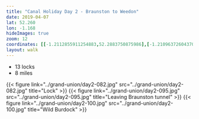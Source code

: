 ```yaml
---
title: "Canal Holiday Day 2 - Braunston to Weedon"
date: 2019-04-07
lat: 52.260
lon: -1.168
hideImages: true
zoom: 12
coordinates: [[-1.2112855911254883,52.2883750875986],[-1.2109637260437012,52.28842758913203],[-1.209118366241455,52.288506341315475],[-1.206521987915039,52.28879509812377],[-1.2042903900146484,52.28903135229426],[-1.2028312683105469,52.28913635374337],[-1.2009429931640623,52.289215104666894],[-1.2005352973937988,52.28924135494365],[-1.1997413635253906,52.289267605204806],[-1.1990547180175781,52.28930698056741],[-1.198110580444336,52.28912322857585],[-1.1972522735595703,52.2887557223062],[-1.196308135986328,52.28798132411479],[-1.1954498291015625,52.28754818024028],[-1.19401216506958,52.28699690009347],[-1.192317008972168,52.286498116906884],[-1.190493106842041,52.286143714914566],[-1.1886048316955566,52.28567117451494],[-1.1854076385498047,52.284765457995185],[-1.1847639083862305,52.28456856064963],[-1.157684326171875,52.281286809405294],[-1.1539077758789062,52.280919238130295],[-1.1507320404052734,52.28049915293976],[-1.1506891250610352,52.28049915293976],[-1.1471271514892578,52.2801840864335],[-1.145625114440918,52.27992152930045],[-1.1403465270996094,52.28047289748316],[-1.1344242095947263,52.281890669880944],[-1.1303901672363281,52.282862080335846],[-1.1269998550415037,52.28322963549518],[-1.123652458190918,52.283649694801106],[-1.1209487915039062,52.28443729526648],[-1.1189746856689453,52.28559241729168],[-1.1179876327514648,52.285986202008004],[-1.1168718338012695,52.28609121067459],[-1.1149835586547852,52.28590744534473],[-1.1128807067871094,52.28551365992843],[-1.1119794845581055,52.28456856064963],[-1.109018325805664,52.28385972296076],[-1.1060571670532227,52.28412225676032],[-1.105027198791504,52.28412225676032],[-1.1033105850219727,52.283439665645915],[-1.099233627319336,52.280656685352895],[-1.0984182357788086,52.28013157513134],[-1.0976457595825195,52.27845118060789],[-1.0964441299438477,52.276271824059776],[-1.0955429077148438,52.274486247261976],[-1.0952425003051758,52.27322579680076],[-1.0941696166992188,52.269864420336866],[-1.0933542251586914,52.26744827356332],[-1.0926246643066406,52.265294640450435],[-1.092367172241211,52.264638024180435],[-1.0915946960449219,52.26353488695656],[-1.0904788970947266,52.26264185100742],[-1.0891485214233398,52.2617225305083],[-1.0883331298828125,52.26132853017423],[-1.087946891784668,52.26040918244768],[-1.086573600769043,52.26017277566594],[-1.085672378540039,52.25964742275005],[-1.0849428176879883,52.25812386409983],[-1.0848569869995117,52.25725698840255],[-1.0850715637207031,52.255339294085786],[-1.0849857330322266,52.25423592553313],[-1.0840845108032227,52.25265963713127],[-1.0834836959838867,52.25000609181216],[-1.0828828811645508,52.24913905745309],[-1.082925796508789,52.24803553467042],[-1.0845136642456055,52.247115911383894],[-1.0850715637207031,52.2464327503172],[-1.0850286483764648,52.24561819837446],[-1.0839986801147459,52.244435757655054],[-1.083827018737793,52.24306934246793],[-1.084127426147461,52.242333563015656],[-1.0850286483764648,52.241545214349934],[-1.0857582092285156,52.24067801464159],[-1.0855436325073242,52.23996847500272],[-1.0847282409667967,52.23957428141258],[-1.0836982727050781,52.239074964505306],[-1.0832691192626953,52.23854936169176],[-1.0841703414916992,52.237760945800076],[-1.0844707489013672,52.23726160849132],[-1.0843420028686523,52.23689367214266],[-1.0827970504760742,52.23663085859762],[-1.0810375213623047,52.2368673908582],[-1.0802650451660156,52.236683421431124],[-1.0793209075927734,52.23605266332068],[-1.0789775848388672,52.23565843494975],[-1.0790634155273438,52.23526420307733],[-1.0796642303466797,52.2346334247983],[-1.0794496536254883,52.23381865625435],[-1.07666015625,52.23147939894375],[-1.0763812065124512,52.23125598027991]]
layout: walk
---
```


- 13 locks
- 8 miles


{{< figure link="../grand-union/day2-082.jpg" src="../grand-union/day2-082.jpg" title="Lock" >}}
{{< figure link="../grand-union/day2-095.jpg" src="../grand-union/day2-095.jpg" title="Leaving Braunston tunnel" >}}
{{< figure link="../grand-union/day2-100.jpg" src="../grand-union/day2-100.jpg" title="Wild Burdock" >}}
